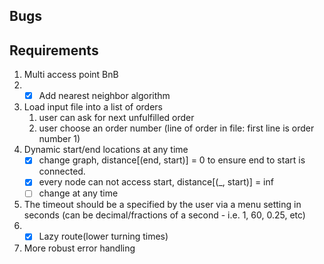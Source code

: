 ## Bugs
## Requirements
1. Multi access point BnB
2. - [x] Add nearest neighbor algorithm
3. Load input file into a list of orders
   1. user can ask for next unfulfilled order
   2. user choose an order number (line of order in file: first line is order number 1)
4. Dynamic start/end locations at any time
   - [x] change graph, distance[(end, start)] = 0 to ensure end to start is connected.
   - [x] every node can not access start, distance[(_, start)] = inf
   - [ ] change at any time
5. The timeout should be a specified by the user via a menu setting in seconds (can be decimal/fractions of a second - i.e. 1, 60, 0.25, etc)
6. - [x] Lazy route(lower turning times)
7. More robust error handling